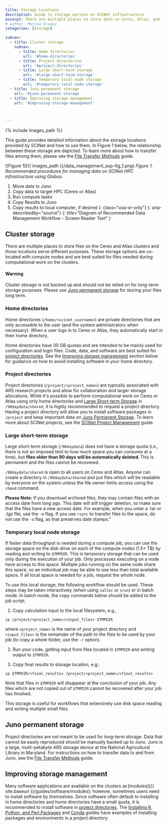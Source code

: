 ```yaml
---
title: Storage Locations
description: Guide to storage options on SCINet infrastructure
excerpt: There are multiple places to store data on Ceres, Atlas, and Juno that all serve different purposes. 
# author: Marina Kraeva
categories: [Storage]

subnav:
  - title: Cluster storage
    subnav:
      - title: Home directories
        url: '#home-directories'
      - title: Project directories
        url: '#project-directories'
      - title: Large short-term storage
        url: '#large-short-term-storage'
      - title: Temporary local node storage
        url: '#temporary-local-node-storage'
  - title: Juno permanent storage
    url: '#juno-permanent-storage'
  - title: Improving storage management
    url: '#improving-storage-management'



---
```


{% include images_path %}

This guide provides detailed information about the storage locations provided by SCINet and how to use them. <!--excerpt--> In Figure 1 below, the relationship between these storage are depicted. To learn more about how to transfer files among them, please see the [File Transfer Methods](/guides/data/transfer) guide.

![Figure 1]({{ images_path }}/data_management_sop-fig_1.png)
*Figure 1. Recommended procedures for managing data on SCINet HPC infrastructure using Globus.*

1. Move data to Juno
1. Copy data to target HPC (Ceres or Atlas)
1. Run compute tasks
1. Copy Results to Juno
1. Copy results to local computer, if desired
{: class="usa-sr-only"}
{: aria-describedby="source"}
{: title="Diagram of Recommended Data Management Workflow - Screen Reader Text" } 


## Cluster storage

There are multiple places to store files on the Ceres and Atlas clusters and those locations serve different purposes. These storage options are co-located with compute nodes and are best suited for files needed during computational work on the clusters. 


<div class="usa-alert usa-alert--warning">
<div class="usa-alert__body" markdown="1">
<h4 class="usa-alert__heading">Warning</h4>

Cluster storage is not backed up and should not be relied on for long-term storage purposes. Please use [Juno permanent storage](#juno-permanent-storage) for storing your files long term.

</div>
</div>

### Home directories  

Home directories (`/home/<scinet_username>`) are private directories that are only accessible to the user (and the system administrators when necessary). When a user logs in to Ceres or Atlas, they automatically start in their home directory. 

Home directories have 30 GB quotas and are intended to be mainly used for configuration and login files. Code, data, and software are best suited for [project directories](#project-directories). See the [Improving storage management](#improving-storage-management) section below for guidance on how to avoid installing software in your home directory.  

### Project directories

Project directories (`/project/<project_name>`) are typically associated with ARS research projects and allow for collaboration and larger storage allocations. While it's possible to perform computational work on Ceres or Atlas using only home directories and [Large Short-term Storage](#large-short-term-storage) in `/90daydata/shared`, it is highly recommended to request a project directory. Having a project directory will allow you to install software packages in `/project` and keep important data on [Juno Permanent Storage](#juno-permanent-storage). To learn more about SCINet projects, see the [SCINet Project Management](/guides/data/project-management) guide.

### Large short-term storage

Large short-term storage (`/90daydata`) does not have a storage quota (i.e., there is not an imposed limit to how much space you can consume at a time), but **files older than 90 days will be automatically deleted.** This is permanent and the files cannot be recovered. 

`/90daydata/shared` is open to all users on Ceres and Atlas. Anyone can create a directory in `/90daydata/shared` and put files which will be readable by everyone on the system unless the file owner limits access using the `chmod` command. 

**Please Note:** If you download archived files, they may contain files with an access date from long ago. This date will still trigger deletion, so make sure that the files have a new access date. For example, when you untar a .tar or .tgz file, use the `-m` flag. If you use `rsync` to transfer files to the space, do not use the `-a` flag, as that preserves date stamps."

### Temporary local node storage

If faster data throughput is needed during a compute job, you can use the storage space on the disk drive on each of the compute nodes (1.5+ TB) by reading and writing to `$TMPDIR`. This is temporary storage that can be used only during the execution of your job. Only processes executing on a node have access to this space.  Multiple jobs running on the same node share this space, so an individual job may be able to use less than total available space. If all local space is needed for a job, request the whole node.

To use this local storage, the following workflow should be used.  These steps may be taken interactively (when using `salloc` or `srun`) or in batch mode. In batch mode, the copy commands below should be added to the job script.

1.	Copy calculation input to the local filesystem, e.g., 
```
cp /project/<project_name>/<input_files> $TMPDIR
``` 
where `<project_name>` is the name of your project directory and `<input_files>` is the remainder of the path to the files to be used by your job (to copy a whole folder, use the `-r` option).

2.	Run your code, getting input from files located in `$TMPDIR` and writing output to `$TMPDIR`.

3.	Copy final results to storage location, e.g.:
```
cp $TMPDIR/<final_results> /project/<project_name>/<final_results>
```

Note that files in `$TMPDIR` will disappear at the conclusion of your job.  Any files which are not copied out of `$TMPDIR` cannot be recovered after your job has finished.

This storage is useful for workflows that extensively use disk space reading and writing multiple small files.

## Juno permanent storage

Project directories are not meant to be used for long-term storage. Data that cannot be easily reproduced should be manually backed up to Juno. Juno is a large, multi-petabyte ARS storage device at the National Agricultural Library in Maryland. For instructions on how to transfer data to and from Juno, see the [File Transfer Methods](/guides/data/transfer) guide.

## Improving storage management 

Many software applications are available on the clusters as [modules]({{ site.baseurl }}/guides/software/modules); however, sometimes users need to install software by themselves. Since software often default to installing in home directories and home directories have a small quota, it is recommended to install software in [project directories](#project-directories). The [Installing R, Python, and Perl Packages](/guides/software/r-perl-python) and [Conda](/guides/software/conda#example-2-installing-tensorflow-into-a-project-directory) guides have examples of installing packages and environments in a project directory.